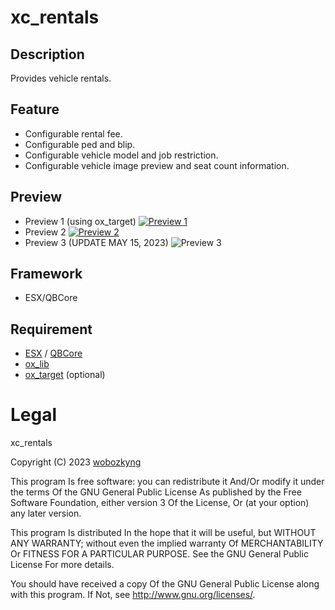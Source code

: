 # xc_rentals

## Description
Provides vehicle rentals.

## Feature
- Configurable rental fee.
- Configurable ped and blip.
- Configurable vehicle model and job restriction.
- Configurable vehicle image preview and seat count information.

## Preview
- Preview 1 (using ox_target)
[![Preview 1](https://i.imgur.com/uSpH664.png)](https://streamable.com/n58jhj)
- Preview 2
[![Preview 2](https://i.imgur.com/xSaCbjO.png)](https://streamable.com/9hrkd6)
- Preview 3 (UPDATE MAY 15, 2023)
![Preview 3](https://i.imgur.com/gQtR7Vw.png)

## Framework
- ESX/QBCore

## Requirement
- [ESX](https://github.com/esx-framework/esx_core) / [QBCore](https://github.com/qbcore-framework/qb-core)
- [ox_lib](https://github.com/overextended/ox_lib)
- [ox_target](https://github.com/overextended/ox_target) (optional)

# Legal

xc_rentals

Copyright (C) 2023 [wobozkyng](https://github.com/wobozkyng)

This program Is free software: you can redistribute it And/Or modify it under the terms Of the GNU General Public License As published by the Free Software Foundation, either version 3 Of the License, Or (at your option) any later version.

This program Is distributed In the hope that it will be useful, but WITHOUT ANY WARRANTY; without even the implied warranty Of MERCHANTABILITY Or FITNESS FOR A PARTICULAR PURPOSE. See the GNU General Public License For more details.

You should have received a copy Of the GNU General Public License along with this program. If Not, see http://www.gnu.org/licenses/.
